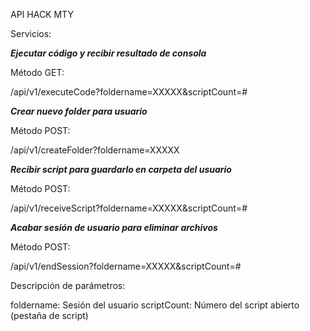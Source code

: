 API HACK MTY


Servicios:

***Ejecutar código y recibir resultado de consola***

Método GET:

/api/v1/executeCode?foldername=XXXXX&scriptCount=#



***Crear nuevo folder para usuario***

Método POST:

/api/v1/createFolder?foldername=XXXXX



***Recibir script para guardarlo en carpeta del usuario***

Método POST:

/api/v1/receiveScript?foldername=XXXXX&scriptCount=#



***Acabar sesión de usuario para eliminar archivos***

Método POST:

/api/v1/endSession?foldername=XXXXX&scriptCount=#


Descripción de parámetros:

foldername: Sesión del usuario
scriptCount: Número del script abierto (pestaña de script)